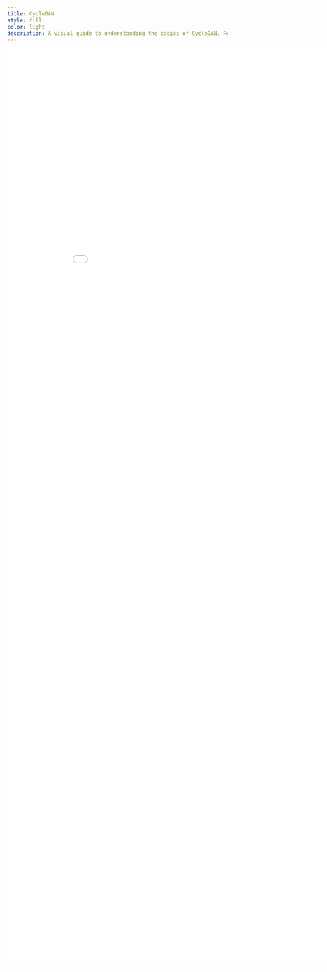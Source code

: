 ```yaml
---
title: CycleGAN
style: fill
color: light
description: A visual guide to understanding the basics of CycleGAN. For more details refer to the post "CycleGAN - A Simple Introduction to Image Transformation"
---
```


<embed src="{{site.baseurl}}/assets/img/post_cyclegan/infographics_cyclegan.pdf" width="900" height="2100" 
 type="application/pdf">

